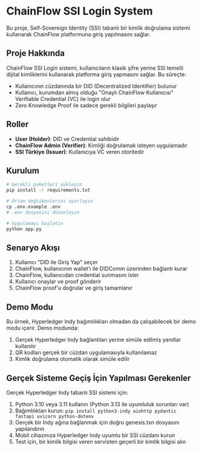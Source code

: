 # ChainFlow SSI Login System

Bu proje, Self-Sovereign Identity (SSI) tabanlı bir kimlik doğrulama sistemi kullanarak ChainFlow platformuna giriş yapılmasını sağlar.

## Proje Hakkında

ChainFlow SSI Login sistemi, kullanıcıların klasik şifre yerine SSI temelli dijital kimliklerini kullanarak platforma giriş yapmasını sağlar. Bu süreçte:

- Kullanıcının cüzdanında bir DID (Decentralized Identifier) bulunur
- Kullanıcı, kurumdan almış olduğu "Onaylı ChainFlow Kullanıcısı" Verifiable Credential (VC) ile login olur
- Zero Knowledge Proof ile sadece gerekli bilgileri paylaşır

## Roller

- **User (Holder)**: DID ve Credential sahibidir
- **ChainFlow Admin (Verifier)**: Kimliği doğrulamak isteyen uygulamadır
- **SSI Türkiye (Issuer)**: Kullanıcıya VC veren otoritedir

## Kurulum

```bash
# Gerekli paketleri yükleyin
pip install -r requirements.txt

# Ortam değişkenlerini ayarlayın
cp .env.example .env
# .env dosyasını düzenleyin

# Uygulamayı başlatın
python app.py
```

## Senaryo Akışı

1. Kullanıcı "DID ile Giriş Yap" seçer
2. ChainFlow, kullanıcının wallet'ı ile DIDComm üzerinden bağlantı kurar
3. ChainFlow, kullanıcıdan credential sunmasını ister
4. Kullanıcı onaylar ve proof gönderir
5. ChainFlow proof'u doğrular ve giriş tamamlanır

## Demo Modu

Bu örnek, Hyperledger Indy bağımlılıkları olmadan da çalışabilecek bir demo modu içerir. Demo modunda:

1. Gerçek Hyperledger Indy bağlantıları yerine simüle edilmiş yanıtlar kullanılır
2. QR kodları gerçek bir cüzdan uygulamasıyla kullanılamaz
3. Kimlik doğrulama otomatik olarak simüle edilir

## Gerçek Sisteme Geçiş İçin Yapılması Gerekenler

Gerçek Hyperledger Indy tabanlı SSI sistemi için:

1. Python 3.10 veya 3.11 kullanın (Python 3.13 ile uyumluluk sorunları var)
2. Bağımlılıkları kurun: `pip install python3-indy aiohttp pydantic fastapi uvicorn python-dotenv`
3. Gerçek bir Indy ağına bağlanmak için doğru genesis.txn dosyasını yapılandırın
4. Mobil cihazınıza Hyperledger Indy uyumlu bir SSI cüzdanı kurun
5. Test için, bir kimlik bilgisi veren servisten geçerli bir kimlik bilgisi alın
